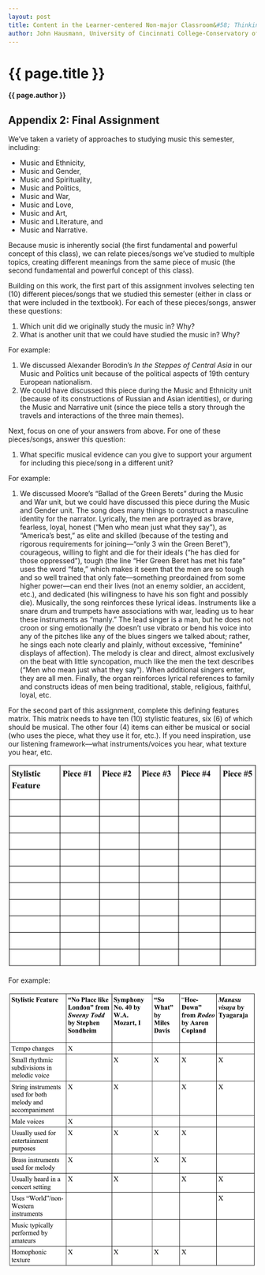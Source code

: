 ```yaml
---
layout: post
title: Content in the Learner-centered Non-major Classroom&#58; Thinking and Listening Like a Musicologist
author: John Hausmann, University of Cincinnati College-Conservatory of Music
---
```


{{ page.title }}
================
**{{ page.author }}**

## Appendix 2&#58; Final Assignment

We’ve taken a variety of approaches to studying music this semester, including:

-   Music and Ethnicity,
-   Music and Gender,
-   Music and Spirituality,
-   Music and Politics,
-   Music and War,
-   Music and Love,
-   Music and Art,
-   Music and Literature, and
-   Music and Narrative.

Because music is inherently social (the first fundamental and powerful concept of this class), we can relate pieces/songs we’ve studied to multiple topics, creating different meanings from the same piece of music (the second fundamental and powerful concept of this class).

Building on this work, the first part of this assignment involves selecting ten (10) different pieces/songs that we studied this semester (either in class or that were included in the textbook). For each of these pieces/songs, answer these questions:

1.  Which unit did we originally study the music in? Why?
2.  What is another unit that we could have studied the music in? Why?

For example:

1.  We discussed Alexander Borodin’s *In the Steppes of Central Asia* in our Music and Politics unit because of the political aspects of 19th century European nationalism.
2.  We could have discussed this piece during the Music and Ethnicity unit (because of its constructions of Russian and Asian identities), or during the Music and Narrative unit (since the piece tells a story through the travels and interactions of the three main themes).

Next, focus on one of your answers from above. For one of these pieces/songs, answer this question:

1.  What specific musical evidence can you give to support your argument for including this piece/song in a different unit?

For example:

1.  We discussed Moore’s “Ballad of the Green Berets” during the Music and War unit, but we could have discussed this piece during the Music and Gender unit. The song does many things to construct a masculine identity for the narrator. Lyrically, the men are portrayed as brave, fearless, loyal, honest (“Men who mean just what they say”), as “America’s best,” as elite and skilled (because of the testing and rigorous requirements for joining—“only 3 win the Green Beret”), courageous, willing to fight and die for their ideals (“he has died for those oppressed”), tough (the line “Her Green Beret has met his fate” uses the word “fate,” which makes it seem that the men are so tough and so well trained that only fate––something preordained from some higher power––can end their lives (not an enemy soldier, an accident, etc.), and dedicated (his willingness to have his son fight and possibly die). Musically, the song reinforces these lyrical ideas. Instruments like a snare drum and trumpets have associations with war, leading us to hear these instruments as “manly.” The lead singer is a man, but he does not croon or sing emotionally (he doesn’t use vibrato or bend his voice into any of the pitches like any of the blues singers we talked about; rather, he sings each note clearly and plainly, without excessive, “feminine” displays of affection). The melody is clear and direct, almost exclusively on the beat with little syncopation, much like the men the text describes (“Men who mean just what they say”). When additional singers enter, they are all men. Finally, the organ reinforces lyrical references to family and constructs ideas of men being traditional, stable, religious, faithful, loyal, etc.

For the second part of this assignment, complete this defining features matrix. This matrix needs to have ten (10) stylistic features, six (6) of which should be musical. The other four (4) items can either be musical or social (who uses the piece, what they use it for, etc.). If you need inspiration, use our listening framework––what instruments/voices you hear, what texture you hear, etc.

[![](images/JH-image00.jpg)](images/JH-image00.jpg)

For example:

[![](images/JH-image01.jpg)](images/JH-image01.jpg)
